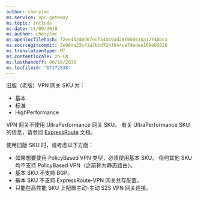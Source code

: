 ```yaml
---
author: cherylmc
ms.service: vpn-gateway
ms.topic: include
ms.date: 11/09/2018
ms.author: cherylmc
ms.openlocfilehash: f2ee442d0d6fecf34449ad28f058615a1274bbea
ms.sourcegitcommit: 3e98da33c41a7bbd724f644ce7dedee169eb5028
ms.translationtype: MT
ms.contentlocale: zh-CN
ms.lasthandoff: 06/18/2019
ms.locfileid: "67172838"
---
```

旧版（老版）VPN 网关 SKU 为：

* 基本
* 标准
* HighPerformance

VPN 网关不使用 UltraPerformance 网关 SKU。 有关 UltraPerformance SKU 的信息，请参阅 [ExpressRoute](../articles/expressroute/expressroute-about-virtual-network-gateways.md) 文档。

使用旧版 SKU 时，请考虑以下方面：

* 如果想要使用 PolicyBased VPN 类型，必须使用基本 SKU。 任何其他 SKU 均不支持 PolicyBased VPN（之前称为静态路由）。
* 基本 SKU 不支持 BGP。
* 基本 SKU 不支持 ExpressRoute-VPN 网关共存配置。
* 只能在高性能 SKU 上配置主动-主动 S2S VPN 网关连接。